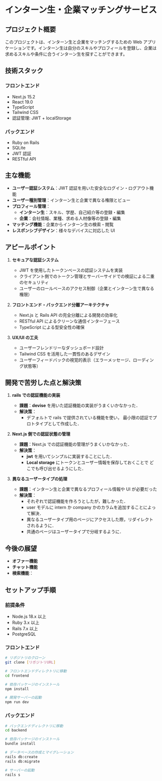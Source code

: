 # インターン生・企業マッチングサービス

## プロジェクト概要

このプロジェクトは、インターン生と企業をマッチングするための Web アプリケーションです。インターン生は自分のスキルやプロフィールを登録し、企業は求めるスキルや条件に合うインターン生を探すことができます。

## 技術スタック

### フロントエンド

- Next.js 15.2
- React 19.0
- TypeScript
- Tailwind CSS
- 認証管理: JWT + localStorage

### バックエンド

- Ruby on Rails
- SQLite
- JWT 認証
- RESTful API

## 主な機能

- **ユーザー認証システム**：JWT 認証を用いた安全なログイン・ログアウト機能
- **ユーザー種別管理**：インターン生と企業で異なる権限とビュー
- **プロフィール管理**：
  - **インターン生**：スキル、学歴、自己紹介等の登録・編集
  - **企業**：会社情報、業種、求める人材像等の登録・編集
- **マッチング機能**：企業からインターン生の検索・閲覧
- **レスポンシブデザイン**：様々なデバイスに対応した UI

## アピールポイント

1. **セキュアな認証システム**

   - JWT を使用したトークンベースの認証システムを実装
   - クライアント側でのトークン管理とサーバーサイドでの検証による二重のセキュリティ
   - ユーザーのロールベースのアクセス制御（企業とインターン生で異なる権限）

2. **フロントエンド・バックエンド分離アーキテクチャ**

   - Next.js と Rails API の完全分離による開発の効率化
   - RESTful API によるクリーンな通信インターフェース
   - TypeScript による型安全性の確保

3. **UX/UI の工夫**

   - ユーザーフレンドリーなダッシュボード設計
   - Tailwind CSS を活用した一貫性のあるデザイン
   - ユーザーフィードバックの視覚的表示（エラーメッセージ、ローディング状態等）

## 開発で苦労した点と解決策

1. **rails での認証機能の実装**

   - **課題**：**devise** を用いた認証機能の実装がうまくいかなかった．
   - **解決策**：
     - デフォルトで rails で提供されている機能を使い，
       最小限の認証でプロトタイプとして作成した．

2. **Next.js 側での認証状態の管理**

   - **課題**：Next.js での認証機能の管理がうまくいかなかった．
   - **解決策**：
     - **jwt** を用いてシンプルに実装することにした．
     - **Local storage** にトークンとユーザー情報を保存しておくことで
       どこでも呼び出せるようにした．

3. **異なるユーザータイプの処理**

   - **課題**：インターン生と企業で異なるプロフィール情報や UI が必要だった
   - **解決策**：
     - それぞれで認証機能を作ろうとしたが，難しかった．
     - user モデルに intern か company かのカラムを追加することによって解決．
     - 異なるユーザータイプ用のページにアクセスした際，リダイレクトされるように．
     - 共通のページはユーザータイプで分岐するように．

## 今後の展望

- **オファー機能**
- **チャット機能**
- **検索機能**：

## セットアップ手順

### 前提条件

- Node.js 18.x 以上
- Ruby 3.x 以上
- Rails 7.x 以上
- PostgreSQL

### フロントエンド

```bash
# リポジトリのクローン
git clone [リポジトリURL]

# フロントエンドディレクトリに移動
cd frontend

# 依存パッケージのインストール
npm install

# 開発サーバーの起動
npm run dev
```

### バックエンド

```bash
# バックエンドディレクトリに移動
cd backend

# 依存パッケージのインストール
bundle install

# データベースの作成とマイグレーション
rails db:create
rails db:migrate

# サーバーの起動
rails s
```
